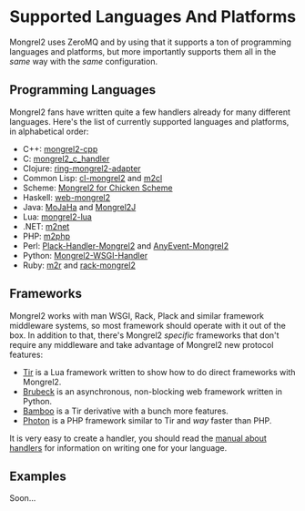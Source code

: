 Supported Languages And Platforms
=================================

Mongrel2 uses ZeroMQ and by using that it supports a ton of programming languages
and platforms, but more importantly supports them all in the *same* way with
the *same* configuration.

Programming Languages
---------------------

Mongrel2 fans have written quite a few handlers already for many different languages.  Here's the
list of currently supported languages and platforms, in alphabetical order:

* C++: <a href="http://github.com/akrennmair/mongrel2-cpp">mongrel2-cpp</a>
* C: <a href="https://github.com/derdewey/mongrel2_c_handler/">mongrel2_c_handler</a>
* Clojure: <a href="http://github.com/mikejs/ring/tree/master/ring-mongrel2-adapter/">ring-mongrel2-adapter</a>
* Common Lisp: <a href="http://github.com/vseloved/cl-mongrel2">cl-mongrel2</a> and <a href="https://github.com/galdor/m2cl">m2cl</a>
* Scheme: <a href="http://wiki.call-cc.org/eggref/4/mongrel2">Mongrel2 for Chicken Scheme</a>
* Haskell: <a href="http://github.com/cmoore/web-mongrel2">web-mongrel2</a>
* Java: <a href="https://github.com/kwo/mojaha">MoJaHa</a> and <a href="https://github.com/asinger/mongrel2j">Mongrel2J</a>
* Lua: <a href="http://github.com/jsimmons/mongrel2-lua/">mongrel2-lua</a>
* .NET: <a href="http://github.com/AustinWise/m2net">m2net</a>
* PHP: <a href="http://github.com/winks/m2php">m2php</a>
* Perl: <a href="http://github.com/lestrrat/Plack-Handler-Mongrel2">Plack-Handler-Mongrel2</a> and <a href="https://github.com/jrockway/anyevent-mongrel2/">AnyEvent-Mongrel2</a>
* Python: <a href="http://github.com/berry/Mongrel2-WSGI-Handler">Mongrel2-WSGI-Handler</a>
* Ruby: <a href="http://github.com/perplexes/m2r">m2r</a> and <a href="http://github.com/darkhelmet/rack-mongrel2">rack-mongrel2</a>


Frameworks
----------

Mongrel2 works with man WSGI, Rack, Plack and similar framework
middleware systems, so most framework should operate with it out of the box.
In addition to that, there's Mongrel2 *specific* frameworks that
don't require any middleware and take advantage of Mongrel2 new 
protocol features:

* <a href="http://tir.mongrel2.org/">Tir</a> is a Lua framework written to show how to do direct frameworks with Mongrel2.
* <a href="http://github.com/j2labs/brubeck">Brubeck</a> is an asynchronous, non-blocking web framework written in Python.
* <a href="https://github.com/daogangtang/bamboo">Bamboo</a> is a Tir derivative with a bunch more features.
* <a href="http://www.photon-project.com">Photon</a> is a PHP framework similar to Tir and *way* faster than PHP.

<p>It is very easy to create a handler, you should read the <a href="http://mongrel2.org/static/mongrel2-manual.html">manual about handlers</a> for 
information on writing one for your language.</p>


Examples
--------


Soon...
